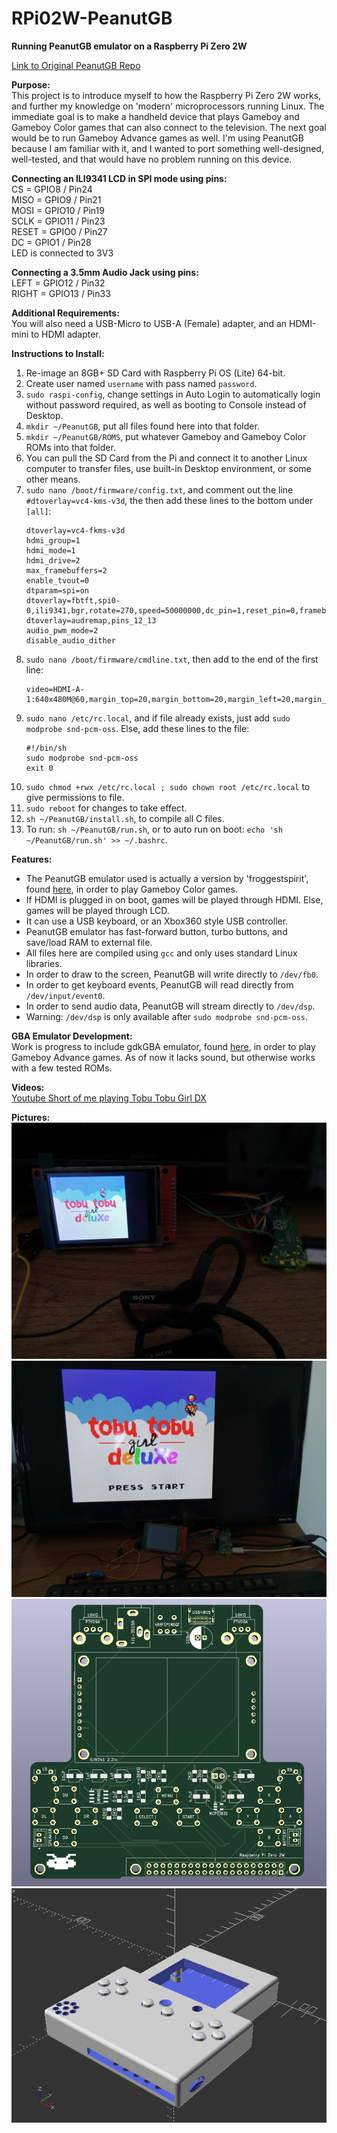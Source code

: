 # RPi02W-PeanutGB
<b>Running PeanutGB emulator on a Raspberry Pi Zero 2W</b><br>

<a href="https://github.com/deltabeard/Peanut-GB">Link to Original PeanutGB Repo</a><br>

<b>Purpose:</b><br>
This project is to introduce myself to how the Raspberry Pi Zero 2W works, and further my knowledge on 'modern' microprocessors running Linux.  The immediate goal is to make a handheld device that plays Gameboy and Gameboy Color games that can also connect to the television.  The next goal would be to run Gameboy Advance games as well.  I'm using PeanutGB because I am familiar with it, and I wanted to port something well-designed, well-tested, and that would have no problem running on this device.<br>

<b>Connecting an ILI9341 LCD in SPI mode using pins:</b><br>
CS = GPIO8 / Pin24<br>
MISO = GPIO9 / Pin21<br>
MOSI = GPIO10 / Pin19<br>
SCLK = GPIO11 / Pin23<br>
RESET = GPIO0 / Pin27<br>
DC = GPIO1 / Pin28<br>
LED is connected to 3V3<br>

<b>Connecting a 3.5mm Audio Jack using pins:</b><br>
LEFT = GPIO12 / Pin32<br>
RIGHT = GPIO13 / Pin33<br>

<b>Additional Requirements:</b><br>
You will also need a USB-Micro to USB-A (Female) adapter, and an HDMI-mini to HDMI adapter.<br>

<b>Instructions to Install:</b><br>
1) Re-image an 8GB+ SD Card with Raspberry Pi OS (Lite) 64-bit.<br>
2) Create user named ``` username ``` with pass named ``` password ```.<br>
3) ``` sudo raspi-config ```, change settings in Auto Login to automatically login without password required, as well as booting to Console instead of Desktop.<br>
4) ``` mkdir ~/PeanutGB ```, put all files found here into that folder.<br>
5) ``` mkdir ~/PeanutGB/ROMS ```, put whatever Gameboy and Gameboy Color ROMs into that folder.<br>
6) You can pull the SD Card from the Pi and connect it to another Linux computer to transfer files, use built-in Desktop environment, or some other means.<br>
7) ``` sudo nano /boot/firmware/config.txt ```, and comment out the line ``` #dtoverlay=vc4-kms-v3d ```, the then add these lines to the bottom under ``` [all] ```:
   ```
   dtoverlay=vc4-fkms-v3d
   hdmi_group=1
   hdmi_mode=1
   hdmi_drive=2
   max_framebuffers=2
   enable_tvout=0
   dtparam=spi=on
   dtoverlay=fbtft,spi0-0,ili9341,bgr,rotate=270,speed=50000000,dc_pin=1,reset_pin=0,framebuffer_width=320,framebuffer_height=240
   dtoverlay=audremap,pins_12_13
   audio_pwm_mode=2
   disable_audio_dither
   ```
8) ``` sudo nano /boot/firmware/cmdline.txt ```, then add to the end of the first line:
   ```
   video=HDMI-A-1:640x480M@60,margin_top=20,margin_bottom=20,margin_left=20,margin_right=20
   ```
9) ``` sudo nano /etc/rc.local ```, and if file already exists, just add ``` sudo modprobe snd-pcm-oss ```.  Else, add these lines to the file:
   ```
   #!/bin/sh
   sudo modprobe snd-pcm-oss
   exit 0
   ```
8) ``` sudo chmod +rwx /etc/rc.local ; sudo chown root /etc/rc.local ``` to give permissions to file.<br>
9) ``` sudo reboot ``` for changes to take effect.<br>
10) ``` sh ~/PeanutGB/install.sh ```, to compile all C files.<br>
11) To run: ``` sh ~/PeanutGB/run.sh ```, or to auto run on boot: ``` echo 'sh ~/PeanutGB/run.sh' >> ~/.bashrc ```.<br>

<b>Features:</b><br>
- The PeanutGB emulator used is actually a version by 'froggestspirit', found <a href="https://github.com/froggestspirit/Peanut-GB">here</a>, in order to play Gameboy Color games.<br>
- If HDMI is plugged in on boot, games will be played through HDMI.  Else, games will be played through LCD.<br>
- It can use a USB keyboard, or an Xbox360 style USB controller.<br>
- PeanutGB emulator has fast-forward button, turbo buttons, and save/load RAM to external file.<br>
- All files here are compiled using ``` gcc ``` and only uses standard Linux libraries.<br>
- In order to draw to the screen, PeanutGB will write directly to ``` /dev/fb0 ```.<br>
- In order to get keyboard events, PeanutGB will read directly from ``` /dev/input/event0 ```.<br>
- In order to send audio data, PeanutGB will stream directly to ``` /dev/dsp ```.<br>
- Warning: ``` /dev/dsp ``` is only available after ``` sudo modprobe snd-pcm-oss ```.<br>

<b>GBA Emulator Development:</b><br>
Work is progress to include gdkGBA emulator, found <a href="https://github.com/gdkchan/gdkGBA">here</a>, in order to play Gameboy Advance games.  As of now it lacks sound, but otherwise works with a few tested ROMs.<br>

<b>Videos:</b><br>
<a href="https://youtube.com/shorts/ARCSKjPH7FA?si=rqlXaKl9zKCdxzBo">Youtube Short of me playing Tobu Tobu Girl DX</a><br>

<b>Pictures:</b><br>
<img src="Images/RPi02W-PeanutGB-Prelim-LCD.jpg"><br>
<img src="Images/RPi02W-PeanutGB-Prelim-HDMI.jpg"><br>
<img src="Images/RPi02W-PeanutGB-Prelim-PCB.png"><br>
<img src="Images/RPi02W-PeanutGB-Prelim-Case.png"><br>


